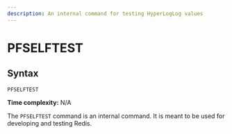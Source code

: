 ```yaml
---
description: An internal command for testing HyperLogLog values
---
```


# PFSELFTEST

## Syntax

    PFSELFTEST 

**Time complexity:** N/A

The `PFSELFTEST` command is an internal command.
It is meant to be used for developing and testing Redis.
